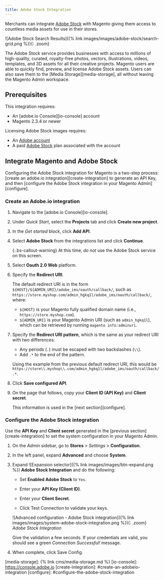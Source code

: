 ```yaml
---
title: Adobe Stock Integration
---
```


Merchants can integrate [Adobe Stock][adobe-stock] with Magento giving them access to countless media assets for use in their stores.

![Adobe Stock Search Results]({% link images/images/adobe-stock/search-grid.png %}){: .zoom}

The Adobe Stock service provides businesses with access to millions of high-quality, curated, royalty-free photos, vectors, illustrations, videos, templates, and 3D assets for all their creative projects. Magento users are able to quickly find, preview, and license Adobe Stock assets. Users can also save them to the
[Media Storage][media-storage], all without leaving the Magento Admin workspace.

## Prerequisites

This integration requires:

- An [adobe.io Console][io-console] account
- Magento 2.3.4 or newer

Licensing Adobe Stock images requires:

- An [Adobe account][adobe-signin]
- A paid [Adobe Stock][adobe-stock] plan associated with the account

## Integrate Magento and Adobe Stock

Configuring the Adobe Stock integration for Magento is a two-step process: [create an adobe.io integration][create-integration] to generate an API Key, and then [configure the Adobe Stock integration in your Magento Admin][configure].

### Create an Adobe.io integration

1. Navigate to the [adobe.io Console][io-console].

1. Under _Quick Start_, select the **Projects** tab and click **Create new project**.

1. In the _Get started_ block, click **Add API**.

1. Select **Adobe Stock** from the integrations list and click **Continue**.

   {:.bs-callout-warning}
   At this time, _do not_ use the Adobe Stock service on this screen.

1. Select **Oauth 2.0 Web** platform.

1. Specify the **Redirect URI**.

   The default redirect URI is in the form `${HOST}/${ADMIN_URI}/adobe_ims/oauth/callback/`, such as `https://store.myshop.com/admin_hgkq1l/adobe_ims/oauth/callback/`, where:

   - `${HOST}` is your Magento fully qualified domain name (i.e., `https://store.myshop.com`).
   - `${ADMIN_URI}` is your Magento Admin URI (such as `admin_hgkq1l`), which can be retrieved by running `magento info:adminuri`.

1. Specify the **Redirect URI pattern**, which is the same as your redirect URI with two differences:

   - Any periods (`.`) must be escaped with two backslashes (`\\`).
   - Add `.*` to the end of the pattern.

   Using the example from the previous default redirect URI, this would be `https://store\\.myshop\\.com/admin_hgkq1l/adobe_ims/oauth/callback/.*`.

1. Click **Save configured API**.

1. On the page that follows, copy your **Client ID (API Key)** and **Client secret**.

   This information is used in the [next section][configure].

### Configure the Adobe Stock integration

Use the **API Key** and **Client secret** generated in the [previous section][create-integration] to set the system configuration in your Magento Admin.

1. On the _Admin_ sidebar, go to **Stores** > _Settings_ > **Configuration**.

1. In the left panel, expand **Advanced** and choose **System**.

1. Expand ![Expansion selector]({% link images/images/btn-expand.png %}) **Adobe Stock Integration** and do the following:

   - Set **Enabled Adobe Stock** to `Yes`.

   - Enter your **API Key (Client ID)**.

   - Enter your **Client Secret**.

   - Click <span class="btn">Test Connection</span> to validate your keys.

   ![Advanced configuration - Adobe Stock integration]({% link images/images/system-adobe-stock-integration.png %}){: .zoom}
   _Adobe Stock Integration_

   Give the validation a few seconds. If your credentials are valid, you should see a green _Connection Successful!_ message.

1. When complete, click <span class="btn">Save Config</span>.

[adobe-stock]: https://stock.adobe.com
[adobe-signin]: https://helpx.adobe.com/manage-account/using/access-adobe-id-account.html
[media-storage]: {% link cms/media-storage.md %}
[io-console]: https://console.adobe.io
[create-integration]: #create-an-adobeio-integration
[configure]: #configure-the-adobe-stock-integration

